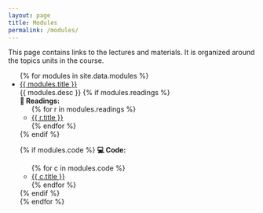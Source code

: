 ```yaml
---
layout: page
title: Modules
permalink: /modules/
---
```


<!-- <ul id="archive">


{% for gallery in site.data.modules %}
  {% if modules.id == page.galleryid %}
    <h1>{{ modules.description }}</h1>
    {% for image in sortedimages %}
      <li class="archiveposturl">
        <span><a href="{{ site.url }}/graphs/{{ image.file }}">{{image.title }}</a></span><br>
<span class = "postlower">{{ image.caption }}<br />
<strong>Tags:</strong> {{ image.tags }}</span>
      </li>
    {% endfor %}
  {% endif %}
{% endfor %}

</ul> -->

This page contains links to the lectures and materials. It is organized around the topics units in the course. 
<!--
Clicking the title of the week's lecture will go to a PDF, embedded in the user's browser, by default. 
The bottom right icons link to the Github directory for the lecture (<i class="fab fa-github"></i>), the R Markdown document for the lecture (<i class="fab fa-r-project"></i>), and a PDF, embedded on Github, for the lecture (<i class="fas fa-file-pdf"></i>).
-->

<ul id="archive">
{% for modules in site.data.modules %}
      <li class="archiveposturl">
        <span><a href="{{ site.url }}{{ site.baseurl }}/{{ modules.dirname }}/{{ modules.filename }}.pdf">{{ modules.title }}</a></span><br>
<span class = "postlower">
{{ modules.desc }}</span>
<strong style="font-size:100%; font-family: 'Titillium Web', sans-serif; float:right; padding-right: .5em">
	<a href="https://github.com/{{ site.githubdir}}/tree/master/{{ modules.dirname }}"><i class="fab fa-github"></i></a>&nbsp;&nbsp;
<a href="https://github.com/{{ site.githubdir}}/tree/master/{{ modules.dirname }}/{{ modules.filename}}.Rmd"><i class="fab fa-r-project"></i></a>&nbsp;&nbsp;
<a href="https://github.com/{{ site.githubdir}}/blob/master/{{ modules.dirname }}/{{ modules.filename}}.pdf"><i class="fas fa-file-pdf"></i></a>
</strong> 
{% if modules.readings %}
  <br><strong>📖 Readings:</strong>
  <ul>
    {% for r in modules.readings %}
      <li><a href="{{ site.url }}{{ site.baseurl }}/{{ r.url }}">{{ r.title }}</a></li>
    {% endfor %}
  </ul>
{% endif %}

{% if modules.code %}
  <strong>💻 Code:</strong>
  <ul>
    {% for c in modules.code %}
      <li><a href="{{ site.url }}{{ site.baseurl }}/{{ c.url }}">{{ c.title }}</a></li>
    {% endfor %}
  </ul>
{% endif %}

<br>
      </li>
{% endfor %}
</ul>
